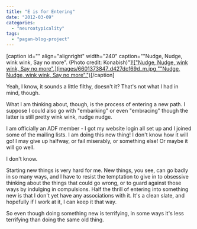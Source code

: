 ```yaml
---
title: "E is for Entering"
date: "2012-03-09"
categories: 
  - "neuroatypicality"
tags: 
  - "pagan-blog-project"
---
```


\[caption id="" align="alignright" width="240" caption=""Nudge, Nudge, wink wink, Say no more". (Photo credit: Konabish)"\][!["Nudge, Nudge, wink wink, Say no more".](images/6601373847_d427dcf69d_m.jpg ""Nudge, Nudge, wink wink, Say no more".")](http://www.flickr.com/photos/26105073@N03/6601373847)\[/caption\]

Yeah, I know, it sounds a little filthy, doesn't it? That's not what I had in mind, though.

What I am thinking about, though, is the process of entering a new path. I suppose I could also go with "embarking" or even "embracing" though the latter is still pretty wink wink, nudge nudge.

I am officially an ADF member - I got my website login all set up and I joined some of the mailing lists. I am doing this new thing! I don't know how it will go! I may give up halfway, or fail miserably, or something else! Or maybe it will go well.

I don't know.

Starting new things is very hard for me. New things, you see, can go badly in so many ways, and I have to resist the temptation to give in to obsessive thinking about the things that could go wrong, or to guard against those ways by indulging in compulsions. Half the thrill of entering into something new is that I don't yet have any associations with it. It's a clean slate, and hopefully if I work at it, I can keep it that way.

So even though doing something new is terrifying, in some ways it's less terrifying than doing the same old thing.
